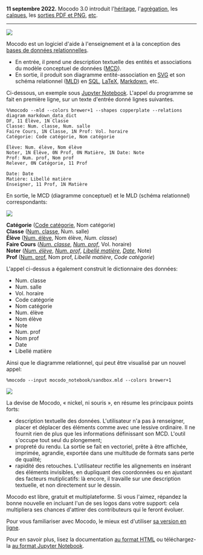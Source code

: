 **11 septembre 2022.** Mocodo 3.0 introduit l'[héritage](https://rawgit.com/laowantong/mocodo/master/doc/fr_refman.html#Héritage-(ou-spécialisation)), l'[agrégation](https://rawgit.com/laowantong/mocodo/master/doc/fr_refman.html#Agrégation-(ou-pseudo-entité)), les [calques](https://rawgit.com/laowantong/mocodo/master/doc/fr_refman.html#Héritage-(ou-spécialisation)), les [sorties PDF et PNG](https://rawgit.com/laowantong/mocodo/master/doc/fr_refman.html#Héritage-(ou-spécialisation)), [etc](https://github.com/laowantong/mocodo/releases/tag/3.0).

------

![](https://cdn.rawgit.com/laowantong/mocodo/master/logos/banner.svg)

Mocodo est un logiciel d'aide à l'enseignement et à la conception des [bases de données relationnelles](https://fr.wikipedia.org/wiki/Base_de_données_relationnelle).

- En entrée, il prend une description textuelle des entités et associations du modèle conceptuel de données ([MCD](https://fr.wikipedia.org/wiki/Modèle_entité-association)).
- En sortie, il produit son diagramme entité-association en [SVG](https://fr.wikipedia.org/wiki/Scalable_Vector_Graphics) et son schéma relationnel ([MLD](
https://fr.wikipedia.org/wiki/Merise_%28informatique%29#MLD_:_mod.C3.A8le_logique_des_donn.C3.A9es)) en [SQL](https://fr.wikipedia.org/wiki/Structured_Query_Language), [LaTeX](https://fr.wikipedia.org/wiki/LaTeX), [Markdown](https://fr.wikipedia.org/wiki/Markdown), etc.

Ci-dessous, un exemple sous [Jupyter Notebook](https://jupyter.org). L'appel du programme se fait en première ligne, sur un texte d'entrée donné lignes suivantes.

```
%%mocodo --mld --colors brewer+1 --shapes copperplate --relations diagram markdown_data_dict
DF, 11 Élève, 1N Classe
Classe: Num. classe, Num. salle
Faire Cours, 1N Classe, 1N Prof: Vol. horaire
Catégorie: Code catégorie, Nom catégorie

Élève: Num. élève, Nom élève
Noter, 1N Élève, 0N Prof, 0N Matière, 1N Date: Note
Prof: Num. prof, Nom prof
Relever, 0N Catégorie, 11 Prof

Date: Date
Matière: Libellé matière
Enseigner, 11 Prof, 1N Matière
```

En sortie, le MCD (diagramme conceptuel) et le MLD (schéma relationnel) correspondants:

![](https://cdn.rawgit.com/laowantong/mocodo/master/doc/readme_1.svg)

**Catégorie** (<ins>Code catégorie</ins>, Nom catégorie)  
**Classe** (<ins>Num. classe</ins>, Num. salle)  
**Élève** (<ins>Num. élève</ins>, Nom élève, _Num. classe_)  
**Faire Cours** (<ins>_Num. classe_</ins>, <ins>_Num. prof_</ins>, Vol. horaire)  
**Noter** (<ins>_Num. élève_</ins>, <ins>_Num. prof_</ins>, <ins>_Libellé matière_</ins>, <ins>_Date_</ins>, Note)  
**Prof** (<ins>Num. prof</ins>, Nom prof, _Libellé matière_, _Code catégorie_)  

L'appel ci-dessus a également construit le dictionnaire des données:

- Num. classe
- Num. salle
- Vol. horaire
- Code catégorie
- Nom catégorie
- Num. élève
- Nom élève
- Note
- Num. prof
- Nom prof
- Date
- Libellé matière

Ainsi que le diagramme relationnel, qui peut être visualisé par un nouvel appel:

```
%mocodo --input mocodo_notebook/sandbox.mld --colors brewer+1
```

![](https://cdn.rawgit.com/laowantong/mocodo/f06f70a/doc/readme_2.svg)

La devise de Mocodo, « nickel, ni souris », en résume les principaux points forts:

- description textuelle des données. L'utilisateur n'a pas à renseigner, placer et déplacer des éléments comme avec une lessive ordinaire. Il ne fournit rien de plus que les informations définissant son MCD. L'outil s'occupe tout seul du plongement;
- propreté du rendu. La sortie se fait en vectoriel, prête à être affichée, imprimée, agrandie, exportée dans une multitude de formats sans perte de qualité;
- rapidité des retouches. L'utilisateur rectifie les alignements en insérant des éléments invisibles, en dupliquant des coordonnées ou en ajustant des facteurs mutiplicatifs: là encore, il travaille sur une description textuelle, et non directement sur le dessin.

Mocodo est libre, gratuit et multiplateforme. Si vous l'aimez, répandez la bonne nouvelle en incluant l'un de ses logos dans votre support: cela multipliera ses chances d'attirer des contributeurs qui le feront évoluer.

Pour vous familiariser avec Mocodo, le mieux est d'utiliser [sa version en ligne](https://www.mocodo.net).

Pour en savoir plus, lisez la documentation [au format HTML](https://rawgit.com/laowantong/mocodo/master/doc/fr_refman.html) ou téléchargez-la [au format Jupyter Notebook](doc/fr_refman.ipynb).
